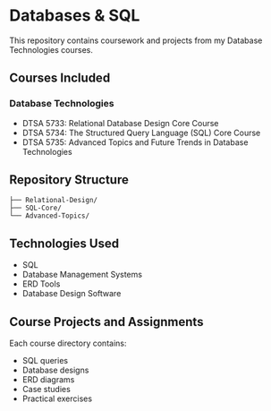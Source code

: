 # Databases & SQL

This repository contains coursework and projects from my Database Technologies courses.

## Courses Included

### Database Technologies
- DTSA 5733: Relational Database Design Core Course
- DTSA 5734: The Structured Query Language (SQL) Core Course
- DTSA 5735: Advanced Topics and Future Trends in Database Technologies

## Repository Structure

```
├── Relational-Design/
├── SQL-Core/
└── Advanced-Topics/
```

## Technologies Used
- SQL
- Database Management Systems
- ERD Tools
- Database Design Software

## Course Projects and Assignments
Each course directory contains:
- SQL queries
- Database designs
- ERD diagrams
- Case studies
- Practical exercises
